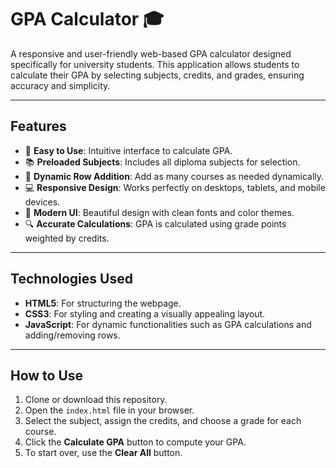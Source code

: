 # GPA Calculator 🎓

A responsive and user-friendly web-based GPA calculator designed specifically for university students. This application allows students to calculate their GPA by selecting subjects, credits, and grades, ensuring accuracy and simplicity.

---

## **Features**
- 🎯 **Easy to Use**: Intuitive interface to calculate GPA.
- 📚 **Preloaded Subjects**: Includes all diploma subjects for selection.
- 🔢 **Dynamic Row Addition**: Add as many courses as needed dynamically.
- 💻 **Responsive Design**: Works perfectly on desktops, tablets, and mobile devices.
- 🎨 **Modern UI**: Beautiful design with clean fonts and color themes.
- 🔍 **Accurate Calculations**: GPA is calculated using grade points weighted by credits.

---

## **Technologies Used**
- **HTML5**: For structuring the webpage.
- **CSS3**: For styling and creating a visually appealing layout.
- **JavaScript**: For dynamic functionalities such as GPA calculations and adding/removing rows.

---

## **How to Use**
1. Clone or download this repository.
2. Open the `index.html` file in your browser.
3. Select the subject, assign the credits, and choose a grade for each course.
4. Click the **Calculate GPA** button to compute your GPA.
5. To start over, use the **Clear All** button.


